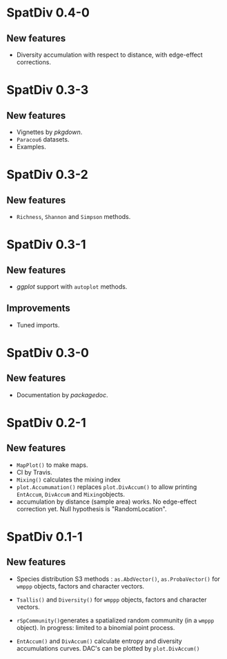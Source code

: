 # SpatDiv 0.4-0

## New features

* Diversity accumulation with respect to distance, with edge-effect corrections.


# SpatDiv 0.3-3

## New features

* Vignettes by _pkgdown_.
* `Paracou6` datasets.
* Examples.


# SpatDiv 0.3-2

## New features

* `Richness`, `Shannon` and `Simpson` methods.


# SpatDiv 0.3-1

## New features

* _ggplot_ support with `autoplot` methods.

## Improvements

* Tuned imports.


# SpatDiv 0.3-0

## New features

* Documentation by _packagedoc_.


# SpatDiv 0.2-1

## New features

* `MapPlot()` to make maps.
* CI by Travis.
* `Mixing()` calculates the mixing index
* `plot.Accumumation()` replaces `plot.DivAccum()` to allow printing `EntAccum`, `DivAccum` and `Mixing`objects.
* accumulation by distance (sample area) works. No edge-effect correction yet. Null hypothesis is "RandomLocation".


# SpatDiv 0.1-1

## New features

* Species distribution S3 methods : `as.AbdVector()`, `as.ProbaVector()` for `wmppp` objects, factors and character vectors.

* `Tsallis()` and `Diversity()` for `wmppp` objects, factors and character vectors.

* `rSpCommunity()`generates a spatialized random community (in a `wmppp` object). In progress: limited to a binomial point process.

* `EntAccum()` and `DivAccum()` calculate entropy and diversity accumulations curves. DAC's can be plotted by `plot.DivAccum()`
